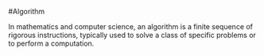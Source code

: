 #Algorithm

In mathematics and computer science, an algorithm is a finite sequence of rigorous instructions, typically used to solve a class of specific problems or to perform a computation.